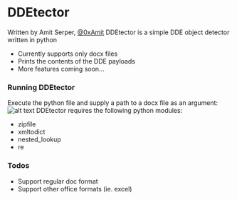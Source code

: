 # DDEtector
Written by Amit Serper, [@0xAmit](http://twitter.com/0xAmit)
DDEtector is a simple DDE object detector written in python

  - Currently supports only docx files
  - Prints the contents of the DDE payloads
  - More features coming soon...

### Running DDEtector

Execute the python file and supply a path to a docx file as an argument:
![alt text](https://github.com/aserper/DDEtect/blob/master/ddetect.jpg?raw=true)
DDEtector requires the following python modules:
- zipfile
- xmltodict
- nested_lookup
- re



### Todos
- Support regular doc format
- Support other office formats (ie. excel)

